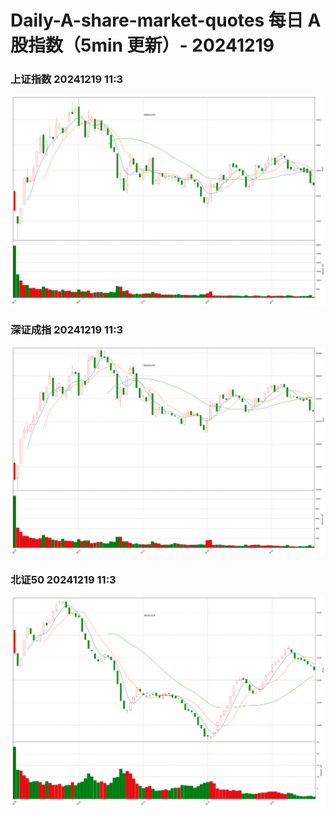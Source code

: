 
# Daily-A-share-market-quotes 每日 A 股指数（5min 更新）- 20241219

### 上证指数 20241219 11:3
![](./fig/2024/12/20241219-sh000001.png)

### 深证成指 20241219 11:3
![](./fig/2024/12/20241219-sz399001.png)

### 北证50 20241219 11:3
![](./fig/2024/12/20241219-bj899050.png)
